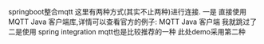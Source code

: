 springboot整合mqtt
这里有两种方式(其实不止两种)进行连接.
一是 直接使用 MQTT Java 客户端库,详情可以查看官方的例子: MQTT Java 客户端 我就跳过了
二是使用 spring integration mqtt也是比较推荐的一种
此处demo采用第二种